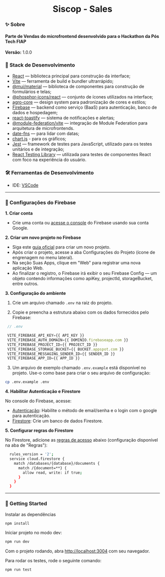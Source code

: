 <h1 align="center">Siscop - Sales</h1>

### ✨ Sobre

<h4>Parte de Vendas do microfrontend desenvolvido para o Hackathon da Pós Tech FIAP</h4>

<b>Versão:</b> 1.0.0

### 📌 Stack de Desenvolvimento

- [React](https://react.dev/) — biblioteca principal para construção da interface;
- [Vite](https://vite.dev/) — ferramenta de build e bundler ultrarrápido;
- [@mui/material](https://mui.com/material-ui/) — biblioteca de componentes para construção de formulários e telas;
- [@phosphor-icons/react](https://phosphoricons.com/) — conjunto de ícones utilizados na interface;
- [agro-core](https://www.npmjs.com/package/agro-core) — design system para padronização de cores e estilos;
- [Firebase](https://firebase.google.com) — backend como serviço (BaaS) para autenticação, banco de dados e hospedagem;
- [react-toastify](https://fkhadra.github.io/react-toastify/introduction/) — sistema de notificações e alertas;
- [@module-federation/vite](https://github.com/module-federation/vite) — integração de Module Federation para arquitetura de microfrontends.
- [date-fns](https://date-fns.org/) — para lidar com datas;
- [chart.js](https://www.chartjs.org/) - para os gráficos;
- [Jest](https://jestjs.io/) — framework de testes para JavaScript, utilizado para os testes unitários e de integração;
- [React Testing Library](https://testing-library.com/docs/react-testing-library/intro/) — utilizada para testes de componentes React com foco na experiência do usuário.

### 🛠️ Ferramentas de Desenvolvimento
- IDE: [VSCode](https://code.visualstudio.com/)

---

### 🔧 Configurações do Firebase

<b>1. Criar conta</b>

  - Crie uma conta ou [acesse o console](https://console.firebase.google.com/) do Firebase usando sua conta Google.

<b>2. Criar um novo projeto no Firebase</b>

  - Siga este [guia oficial](https://firebase.google.com/docs/web/setup) para criar um novo projeto.
  - Após criar o projeto, acesse a aba Configurações do Projeto (ícone de engrenagem no menu lateral).
  - Na seção Suas Apps, clique em "Web" para registrar uma nova aplicação Web.
  - Ao finalizar o registro, o Firebase irá exibir o seu Firebase Config — um objeto contendo informações como apiKey, projectId, storageBucket, entre outros.

<b>3. Configuração do ambiente</b>

  1. Crie um arquivo chamado `.env` na raiz do projeto.

  2. Copie e preencha a estrutura abaixo com os dados fornecidos pelo Firebase:

   ```js
    // .env

    VITE_FIREBASE_API_KEY={{ API_KEY }}
    VITE_FIREBASE_AUTH_DOMAIN={{ DOMINIO.firebaseapp.com }}
    VITE_FIREBASE_PROJECT_ID={{ PROJECT_ID }}
    VITE_FIREBASE_STORAGE_BUCKET={{ BUCKET.appspot.com }}
    VITE_FIREBASE_MESSAGING_SENDER_ID={{ SENDER_ID }}
    VITE_FIREBASE_APP_ID={{ APP_ID }}
  ```

  3. Um arquivo de exemplo chamado ```.env.example``` está disponível no projeto. Use-o como base para criar o seu arquivo de configuração:

  ```bash
  cp .env.example .env
  ```

<b>4. Habilitar Autenticação e Firestore</b>

  No console do Firebase, acesse:

  - [Autenticação](https://firebase.google.com/docs/auth/web/email-link-auth): Habilite o método de email/senha e o login com o google para autenticação.
  - [Firestore](https://firebase.google.com/docs/firestore/quickstart): Crie um banco de dados Firestore.

<b>5. Configurar regras do Firestore</b>

  No Firestore, adicione as [regras de acesso](https://firebase.google.com/docs/firestore/security/get-started) abaixo (configuração disponível na aba de "Regras"):
  ```bash
    rules_version = '2';
    service cloud.firestore {
      match /databases/{database}/documents {
        match /{document=**} {
          allow read, write: if true;
        }
      }
    }
  ```

---

### 🎯 Getting Started

Instalar as dependências

```bash
npm install
```

Iniciar projeto no modo dev:

```bash
npm run dev
```

Com o projeto rodando, abra [http://localhost:3004](http://localhost:3004) com seu navegador.

Para rodar os testes, rode o seguinte comando:

```bash
npm run test
```